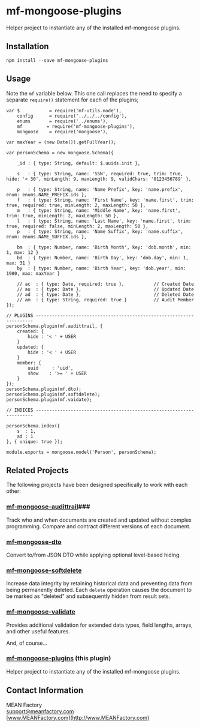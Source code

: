 # mf-mongoose-plugins
Helper project to instantiate any of the installed mf-mongoose plugins.

## Installation ##

    npm install --save mf-mongoose-plugins

## Usage ##
Note the `mf` variable below.  This one call replaces the need to specify a separate `require()` statement for each of the plugins;
```
var $           = require('mf-utils.node'),
    config      = require('../../../config'),
    enums       = require('../enums'),
    mf         = require('mf-mongoose-plugins'),
    mongoose 	= require('mongoose'),

var maxYear = (new Date()).getFullYear();

var personSchema = new mongoose.Schema({

    _id : { type: String, default: $.uuids.init },

    s   : { type: String, name: 'SSN', required: true, trim: true, hide: '< 30', minLength: 9, maxLength: 9, validChars: '0123456789' },

    p	: { type: String, name: 'Name Prefix', key: 'name.prefix', enum: enums.NAME_PREFIX.ids },
    f	: { type: String, name: 'First Name', key: 'name.first', trim: true, required: true, minLength: 2, maxLength: 50 },
    m	: { type: String, name: 'Middle Name', key: 'name.first', trim: true, minLength: 2, maxLength: 50 },
    l	: { type: String, name: 'Last Name', key: 'name.first', trim: true, required: false, minLength: 2, maxLength: 50 },
    p	: { type: String, name: 'Name Suffix', key: 'name.suffix', enum: enums.NAME_SUFFIX.ids },

    bm  : { type: Number, name: 'Birth Month', key: 'dob.month', min: 1, max: 12 }
    bd  : { type: Number, name: 'Birth Day', key: 'dob.day', min: 1, max: 31 }
    by  : { type: Number, name: 'Birth Year', key: 'dob.year', min: 1900, max: maxYear }

    // ac  : { type: Date, required: true },           // Created Date
    // au  : { type: Date },                           // Updated Date
    // ad  : { type: Date },                           // Deleted Date
    // am  : { type: String, required: true }          // Audit Member
});

// PLUGINS ---------------------------------------------------------------------
personSchema.plugin(mf.audittrail, {
    created: {
        hide : '< ' + USER
    }
    updated: {
        hide : '< ' + USER
    }
    member: {
        uuid     : 'uid',
        show    : '>= ' + USER
    }
});
personSchema.plugin(mf.dto);
personSchema.plugin(mf.softdelete);
personSchema.plugin(mf.vaidate);

// INDICES ---------------------------------------------------------------------

personSchema.index({
    s  : 1,
    ad : 1
}, { unique: true });

module.exports = mongoose.model('Person', personSchema);
```

## Related Projects ##
The following projects have been designed specifically to work with each other:

### [mf-mongoose-audittrail](https://github.com/MEANFactory/mf-mongoose-audittrail)###
Track who and when documents are created and updated without complex programming.  Compare and contract different versions of each document.

### [mf-mongoose-dto](https://github.com/MEANFactory/mf-mongoose-dto) ###
Convert to/from JSON DTO while applying optional level-based hiding.

### [mf-mongoose-softdelete](https://github.com/MEANFactory/mf-mongoose-softdelete) ###
Increase data integrity by retaining historical data and preventing data from being permanently deleted.  Each `delete` operation causes the document to be marked as "deleted" and subsequently hidden from result sets.

### [mf-mongoose-validate](https://github.com/MEANFactory/mf-mongoose-validate) ###
Provides additional validation for extended data types, field lengths, arrays, and other useful features.

And, of course...

### [mf-mongoose-plugins](https://github.com/MEANFactory/mf-mongoose-plugins) (this plugin) ###
Helper project to instantiate any of the installed mf-mongoose plugins.

## Contact Information ##
MEAN Factory  
[support@meanfactory.com](mailto:support@meanfactory.com)  
[www.MEANFactory.com](http://www.MEANFactory.com)  

